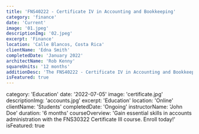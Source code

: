 ```yaml
---
title: 'FNS40222 - Certificate IV in Accounting and Bookkeeping'
category: 'finance'
date: 'Current'
image: '01.jpeg'
descriptionImg: '02.jpeg'
excerpt: 'Finance'
location: 'Calle Blancos, Costa Rica'
clientName: 'Edna Smith'
completedDate: 'January 2022'
architectName: 'Rob Kenny'
squareUnits: '12 months'
additionDesc: 'The FNS40222 - Certificate IV in Accounting and Bookkeeping is a comprehensive program that equips individuals with the skills and knowledge required to pursue a career in accounting and bookkeeping. This course covers a wide range of topics, including financial statements, budgeting, tax compliance, and bookkeeping systems. Graduates will have the expertise to perform accounting and bookkeeping tasks with accuracy and professionalism, making them valuable assets in the financial sector.'
isFeatured: true
---
```


category: 'Education'
date: '2022-07-05'
image: 'certificate.jpg'
descriptionImg: 'accounts.jpg'
excerpt: 'Education'
location: 'Online'
clientName: 'Students'
completedDate: 'Ongoing'
instructorName: 'John Doe'
duration: '6 months'
courseOverview: 'Gain essential skills in accounts administration with the FNS30322 Certificate III course. Enroll today!'
isFeatured: true
